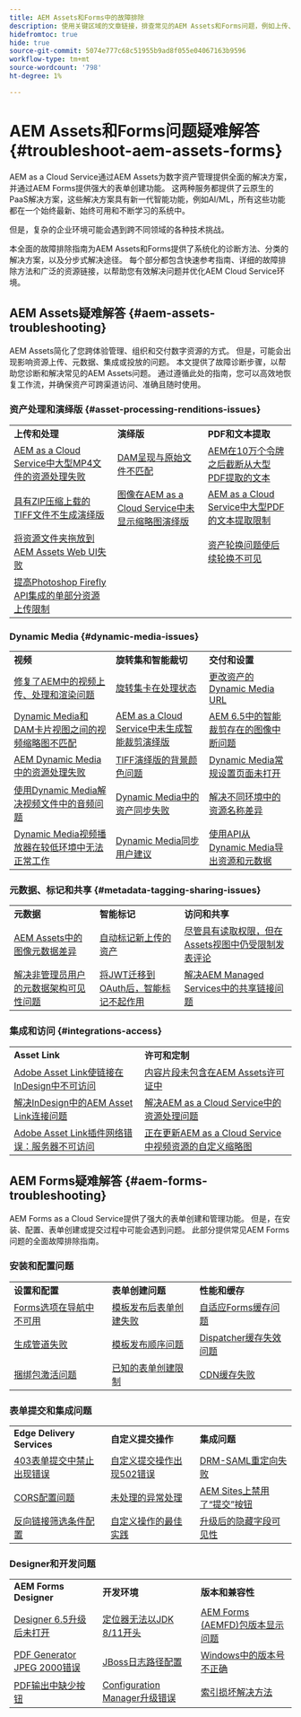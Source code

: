 ```yaml
---
title: AEM Assets和Forms中的故障排除
description: 使用关键区域的文章链接，排查常见的AEM Assets和Forms问题，例如上传、元数据、搜索、投放、表单创建、提交和集成。
hidefromtoc: true
hide: true
source-git-commit: 5074e777c68c51955b9ad8f055e04067163b9596
workflow-type: tm+mt
source-wordcount: '798'
ht-degree: 1%

---
```



# AEM Assets和Forms问题疑难解答 {#troubleshoot-aem-assets-forms}

AEM as a Cloud Service通过AEM Assets为数字资产管理提供全面的解决方案，并通过AEM Forms提供强大的表单创建功能。 这两种服务都提供了云原生的PaaS解决方案，这些解决方案具有新一代智能功能，例如AI/ML，所有这些功能都在一个始终最新、始终可用和不断学习的系统中。

但是，复杂的企业环境可能会遇到跨不同领域的各种技术挑战。

本全面的故障排除指南为AEM Assets和Forms提供了系统化的诊断方法、分类的解决方案，以及分步式解决途径。 每个部分都包含快速参考指南、详细的故障排除方法和广泛的资源链接，以帮助您有效解决问题并优化AEM Cloud Service环境。

## AEM Assets疑难解答 {#aem-assets-troubleshooting}

AEM Assets简化了您跨体验管理、组织和交付数字资源的方式。 但是，可能会出现影响资源上传、元数据、集成或投放的问题。 本文提供了故障诊断步骤，以帮助您诊断和解决常见的AEM Assets问题。 通过遵循此处的指南，您可以高效地恢复工作流，并确保资产可跨渠道访问、准确且随时使用。

### 资产处理和演绎版 {#asset-processing-renditions-issues}

<table>
  <tbody>
  <tr>
    <td><strong>上传和处理</strong></td>
    <td><strong>演绎版</strong></td>
    <td><strong>PDF和文本提取</strong></td>
  </tr>
  <tr>
    <td><a href="https://experienceleague.adobe.com/en/docs/experience-cloud-kcs/kbarticles/ka-26610">AEM as a Cloud Service中大型MP4文件的资源处理失败</a></td>
    <td><a href="https://experienceleague.adobe.com/en/docs/experience-cloud-kcs/kbarticles/ka-26639">DAM呈现与原始文件不匹配</a></td>
    <td><a href="https://experienceleague.adobe.com/en/docs/experience-cloud-kcs/kbarticles/ka-26785">AEM在10万个令牌之后截断从大型PDF提取的文本</a></td>
  </tr>
  <tr>
    <td><a href="https://experienceleague.adobe.com/en/docs/experience-cloud-kcs/kbarticles/ka-23916">具有ZIP压缩上载的TIFF文件不生成演绎版</a></td>
    <td><a href="https://experienceleague.adobe.com/en/docs/experience-cloud-kcs/kbarticles/ka-26233">图像在AEM as a Cloud Service中未显示缩略图演绎版</a></td>
    <td><a href="https://experienceleague.adobe.com/en/docs/experience-cloud-kcs/kbarticles/ka-25518">AEM as a Cloud Service中大型PDF的文本提取限制</a></td>
  </tr>
  <tr>
    <td><a href="https://experienceleague.adobe.com/en/docs/experience-cloud-kcs/kbarticles/ka-21865">将资源文件夹拖放到AEM Assets Web UI失败</a></td>
    <td></td>
    <td><a href="https://experienceleague.adobe.com/en/docs/experience-cloud-kcs/kbarticles/ka-26528">资产轮换问题使后续轮换不可见</a></td>
  </tr>
  <tr>
  <td><a href="https://experienceleague.adobe.com/en/docs/experience-cloud-kcs/kbarticles/ka-26450">提高Photoshop Firefly API集成的单部分资源上传限制</a></td>
  <td></td>
  <td></td>
  </tr>
  </tbody>
</table>

### Dynamic Media {#dynamic-media-issues}

<table>
  <tbody>
  <tr>
    <td><strong>视频</strong></td>
    <td><strong>旋转集和智能裁切</strong></td>
    <td><strong>交付和设置</strong></td>
  </tr>
  <tr>
    <td><a href="https://experienceleague.adobe.com/en/docs/experience-cloud-kcs/kbarticles/ka-26533">修复了AEM中的视频上传、处理和渲染问题</a></td>
    <td><a href="https://experienceleague.adobe.com/en/docs/experience-cloud-kcs/kbarticles/ka-26715">旋转集卡在处理状态</a></td>
    <td><a href="https://experienceleague.adobe.com/en/docs/experience-cloud-kcs/kbarticles/ka-17628">更改资产的Dynamic Media URL</a></td>
  </tr>
  <tr>
    <td><a href="https://experienceleague.adobe.com/en/docs/experience-cloud-kcs/kbarticles/ka-26677">Dynamic Media和DAM卡片视图之间的视频缩略图不匹配</a></td>
    <td><a href="https://experienceleague.adobe.com/en/docs/experience-cloud-kcs/kbarticles/ka-26873">AEM as a Cloud Service中未生成智能裁剪演绎版</a></td>
    <td><a href="https://experienceleague.adobe.com/en/docs/experience-cloud-kcs/kbarticles/ka-26367">AEM 6.5中的智能裁剪存在的图像中断问题</a></td>
  </tr>
  <tr>
    <td><a href="https://experienceleague.adobe.com/en/docs/experience-cloud-kcs/kbarticles/ka-26610">AEM Dynamic Media中的资源处理失败</a></td>
    <td><a href="https://experienceleague.adobe.com/en/docs/experience-cloud-kcs/kbarticles/ka-26637">TIFF演绎版的背景颜色问题</a></td>
    <td><a href="https://experienceleague.adobe.com/en/docs/experience-cloud-kcs/kbarticles/ka-25294">Dynamic Media常规设置页面未打开</a></td>
  </tr>
  <tr>
    <td><a href="https://experienceleague.adobe.com/en/docs/experience-cloud-kcs/kbarticles/ka-26197">使用Dynamic Media解决视频文件中的音频问题</a></td>
    <td><a href="https://experienceleague.adobe.com/en/docs/experience-cloud-kcs/kbarticles/ka-25885">Dynamic Media中的资产同步失败</a></td>
    <td><a href="https://experienceleague.adobe.com/en/docs/experience-cloud-kcs/kbarticles/ka-26461">解决不同环境中的资源名称差异</a></td>
  </tr>
  <tr>
    <td><a href="https://experienceleague.adobe.com/en/docs/experience-cloud-kcs/kbarticles/ka-26871">Dynamic Media视频播放器在较低环境中无法正常工作</a></td>
    <td><a href="https://experienceleague.adobe.com/en/docs/experience-cloud-kcs/kbarticles/ka-25471">Dynamic Media同步用户建议</a></td>
    <td><a href="https://experienceleague.adobe.com/en/docs/experience-cloud-kcs/kbarticles/ka-26902">使用API从Dynamic Media导出资源和元数据</a></td>
  </tr>
  </tbody>
</table>

### 元数据、标记和共享 {#metadata-tagging-sharing-issues}

<table>
  <tbody>
  <tr>
    <td><strong>元数据</strong></td>
    <td><strong>智能标记</strong></td>
    <td><strong>访问和共享</strong></td>
  </tr>
  <tr>
    <td><a href="https://experienceleague.adobe.com/en/docs/experience-cloud-kcs/kbarticles/ka-25828">AEM Assets中的图像元数据差异</a></td>
    <td><a href="https://experienceleague.adobe.com/en/docs/experience-cloud-kcs/kbarticles/ka-25925">自动标记新上传的资产</a></td>
    <td><a href="https://experienceleague.adobe.com/en/docs/experience-cloud-kcs/kbarticles/ka-26928">尽管具有读取权限，但在Assets视图中仍受限制发表评论</a></td>
  </tr>
  <tr>
    <td><a href="https://experienceleague.adobe.com/en/docs/experience-cloud-kcs/kbarticles/ka-26655">解决非管理员用户的元数据架构可见性问题</a></td>
    <td><a href="https://experienceleague.adobe.com/en/docs/experience-cloud-kcs/kbarticles/ka-25889">将JWT迁移到OAuth后，智能标记不起作用</a></td>
    <td><a href="https://experienceleague.adobe.com/en/docs/experience-cloud-kcs/kbarticles/ka-25903">解决AEM Managed Services中的共享链接问题</a></td>
  </tr>

</tbody>
</table>

### 集成和访问 {#integrations-access}

<table>
  <tbody>
    <tr>
      <td><strong>Asset Link</strong></td>
      <td><strong>许可和定制</strong></td>
    </tr>
    <tr>
      <td><a href="https://experienceleague.adobe.com/en/docs/experience-cloud-kcs/kbarticles/ka-26922">Adobe Asset Link使链接在InDesign中不可访问</a></td>
      <td>
        <a href="https://experienceleague.adobe.com/en/docs/experience-cloud-kcs/kbarticles/ka-26616">内容片段未包含在AEM Assets许可证中</a><br>
        </td>
    </tr>
    <tr>
      <td><a href="https://experienceleague.adobe.com/en/docs/experience-cloud-kcs/kbarticles/ka-25562">解决InDesign中的AEM Asset Link连接问题</a></td>
      <td><a href="https://experienceleague.adobe.com/en/docs/experience-cloud-kcs/kbarticles/ka-25525">解决AEM as a Cloud Service中的资源处理问题</a></td>
    </tr>
    <tr>
      <td><a href="https://experienceleague.adobe.com/en/docs/experience-cloud-kcs/kbarticles/ka-25506">Adobe Asset Link插件网络错误：服务器不可访问</a></td>
      <td><a href="https://experienceleague.adobe.com/en/docs/experience-cloud-kcs/kbarticles/ka-25829">正在更新AEM as a Cloud Service中视频资源的自定义缩略图</a>
      </td>
    </tr>
  </tbody>
</table>




## AEM Forms疑难解答 {#aem-forms-troubleshooting}

AEM Forms as a Cloud Service提供了强大的表单创建和管理功能。 但是，在安装、配置、表单创建或提交过程中可能会遇到问题。 此部分提供常见AEM Forms问题的全面故障排除指南。

### 安装和配置问题

<table>
  <tbody>
  <tr>
    <td><strong>设置和配置</strong></td>
    <td><strong>表单创建问题</strong></td>
    <td><strong>性能和缓存</strong></td>
  </tr>
  <tr>
    <td><a href="/help/forms/troubleshooting-installation-and-configuration.md">Forms选项在导航中不可用</a></td>
    <td><a href="/help/forms/form-creation-failing.md">模板发布后表单创建失败</a></td>
    <td><a href="/help/forms/troubleshooting-caching-performance.md">自适应Forms缓存问题</a></td>
  </tr>
  <tr>
    <td><a href="/help/forms/troubleshooting-installation-and-configuration.md#build-pipeline-fails">生成管道失败</a></td>
    <td><a href="/help/forms/form-creation-failing.md#cause-form-creation-fails">模板发布顺序问题</a></td>
    <td><a href="/help/forms/troubleshooting-caching-performance.md#images-videos-not-invalidated">Dispatcher缓存失效问题</a></td>
  </tr>
  <tr>
    <td><a href="/help/forms/troubleshooting-installation-and-configuration.md#bundles-inactive-state">捆绑包激活问题</a></td>
    <td><a href="/help/forms/known-issues.md">已知的表单创建限制</a></td>
    <td><a href="/help/forms/troubleshooting-caching-performance.md#cdn-caching-stops-working-after-300-seconds">CDN缓存失败</a></td>
  </tr>
  </tbody>
</table>

### 表单提交和集成问题

<table>
  <tbody>
  <tr>
    <td><strong>Edge Delivery Services</strong></td>
    <td><strong>自定义提交操作</strong></td>
    <td><strong>集成问题</strong></td>
  </tr>
  <tr>
    <td><a href="/help/forms/troubleshooting-403-forbidden-edge-delivery-form-submission.md">403表单提交中禁止出现错误</a></td>
    <td><a href="/help/forms/custom-submit-action-troubleshooting.md">自定义提交操作出现502错误</a></td>
    <td><a href="https://experienceleague.adobe.com/en/docs/experience-cloud-kcs/kbarticles/ka-27434">DRM-SAML重定向失败</a></td>
  </tr>
  <tr>
    <td><a href="/help/forms/troubleshooting-403-forbidden-edge-delivery-form-submission.md#cors-issues">CORS配置问题</a></td>
    <td><a href="/help/forms/custom-submit-action-troubleshooting.md#resolution">未处理的异常处理</a></td>
    <td><a href="https://experienceleague.adobe.com/en/docs/experience-cloud-kcs/kbarticles/ka-27075">AEM Sites上禁用了“提交”按钮</a></td>
  </tr>
  <tr>
    <td><a href="/help/forms/troubleshooting-403-forbidden-edge-delivery-form-submission.md#referrer-filter-issues">反向链接筛选条件配置</a></td>
    <td><a href="/help/forms/custom-submit-action-for-adaptive-forms-based-on-core-components.md">自定义操作的最佳实践</a></td>
    <td><a href="https://experienceleague.adobe.com/en/docs/experience-cloud-kcs/kbarticles/ka-26532">升级后的隐藏字段可见性</a></td>
  </tr>
  </tbody>
</table>

### Designer和开发问题

<table>
  <tbody>
  <tr>
    <td><strong>AEM Forms Designer</strong></td>
    <td><strong>开发环境</strong></td>
    <td><strong>版本和兼容性</strong></td>
  </tr>
  <tr>
    <td><a href="https://experienceleague.adobe.com/en/docs/experience-cloud-kcs/kbarticles/ka-26558">Designer 6.5升级后未打开</a></td>
    <td><a href="https://experienceleague.adobe.com/en/docs/experience-cloud-kcs/kbarticles/ka-27089">定位器无法以JDK 8/11开头</a></td>
    <td><a href="https://experienceleague.adobe.com/en/docs/experience-cloud-kcs/kbarticles/ka-26862">AEM Forms (AEMFD)包版本显示问题</a></td>
  </tr>
  <tr>
    <td><a href="https://experienceleague.adobe.com/en/docs/experience-cloud-kcs/kbarticles/ka-21018">PDF Generator JPEG 2000错误</a></td>
    <td><a href="https://experienceleague.adobe.com/en/docs/experience-cloud-kcs/kbarticles/ka-22689">JBoss日志路径配置</a></td>
    <td><a href="https://experienceleague.adobe.com/en/docs/experience-cloud-kcs/kbarticles/ka-26846">Windows中的版本号不正确</a></td>
  </tr>
  <tr>
    <td><a href="https://experienceleague.adobe.com/en/docs/experience-cloud-kcs/kbarticles/ka-27406">PDF输出中缺少按钮</a></td>
    <td><a href="https://experienceleague.adobe.com/en/docs/experience-cloud-kcs/kbarticles/ka-18084">Configuration Manager升级错误</a></td>
    <td><a href="https://experienceleague.adobe.com/en/docs/experience-cloud-kcs/kbarticles/ka-17339">索引损坏解决方法</a></td>
  </tr>
  </tbody>
</table>




